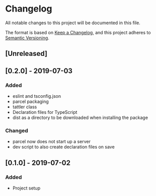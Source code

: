 # Changelog

All notable changes to this project will be documented in this file.

The format is based on [Keep a Changelog](https://keepachangelog.com/en/1.0.0/),
and this project adheres to [Semantic Versioning](https://semver.org/spec/v2.0.0.html).

## [Unreleased]

## [0.2.0] - 2019-07-03

### Added

- eslint and tsconfig.json
- parcel packaging
- tattler class
- Declaration files for TypeScript
- dist as a directory to be downloaded when installing the package

### Changed

- parcel now does not start up a server
- dev script to also create declaration files on save


## [0.1.0] - 2019-07-02

### Added

- Project setup
